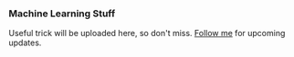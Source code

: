 ### Machine Learning Stuff

Useful trick will be uploaded here, so don't miss.
[Follow me](https://github.com/vijaypurohit322) for upcoming updates. 
